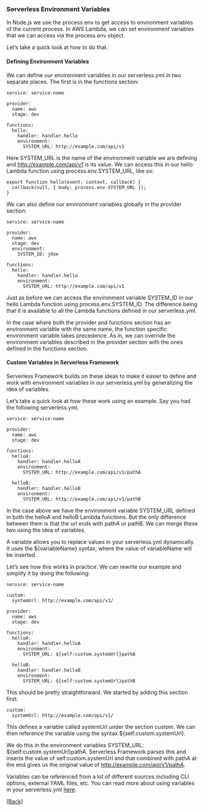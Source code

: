 ### **Serverless Environment Variables**
In Node.js we use the process.env to get access to environment variables of the current process. In AWS Lambda, we can set environment variables that we can access via the process.env object.

Let’s take a quick look at how to do that.

#### Defining Environment Variables
We can define our environment variables in our serverless.yml in two separate places. The first is in the functions section:

```
service: service-name

provider:
  name: aws
  stage: dev

functions:
  hello:
    handler: handler.hello
    environment:
      SYSTEM_URL: http://example.com/api/v1
```

Here SYSTEM_URL is the name of the environment variable we are defining and http://example.com/api/v1 is its value. We can access this in our hello Lambda function using process.env.SYSTEM_URL, like so:

```
export function hello(event, context, callback) {
  callback(null, { body: process.env.SYSTEM_URL });
}
```

We can also define our environment variables globally in the provider section:

```
service: service-name

provider:
  name: aws
  stage: dev
  environment:
    SYSTEM_ID: jdoe

functions:
  hello:
    handler: handler.hello
    environment:
      SYSTEM_URL: http://example.com/api/v1
```

Just as before we can access the environment variable SYSTEM_ID in our hello Lambda function using process.env.SYSTEM_ID. The difference being that it is available to all the Lambda functions defined in our serverless.yml.

In the case where both the provider and functions section has an environment variable with the same name, the function specific environment variable takes precedence. As in, we can override the environment variables described in the provider section with the ones defined in the functions section.

#### Custom Variables in Serverless Framework
Serverless Framework builds on these ideas to make it easier to define and work with environment variables in our serverless.yml by generalizing the idea of variables.

Let’s take a quick look at how these work using an example. Say you had the following serverless.yml.

```
service: service-name

provider:
  name: aws
  stage: dev

functions:
  helloA:
    handler: handler.helloA
    environment:
      SYSTEM_URL: http://example.com/api/v1/pathA

  helloB:
    handler: handler.helloB
    environment:
      SYSTEM_URL: http://example.com/api/v1/pathB
```

In the case above we have the environment variable SYSTEM_URL defined in both the helloA and helloB Lambda functions. But the only difference between them is that the url ends with pathA or pathB. We can merge these two using the idea of variables.

A variable allows you to replace values in your serverless.yml dynamically. It uses the ${variableName} syntax, where the value of variableName will be inserted.

Let’s see how this works in practice. We can rewrite our example and simplify it by doing the following:

```
service: service-name

custom:
  systemUrl: http://example.com/api/v1/

provider:
  name: aws
  stage: dev

functions:
  helloA:
    handler: handler.helloA
    environment:
      SYSTEM_URL: ${self:custom.systemUrl}pathA

  helloB:
    handler: handler.helloB
    environment:
      SYSTEM_URL: ${self:custom.systemUrl}pathB
```

This should be pretty straightforward. We started by adding this section first:

```
custom:
  systemUrl: http://example.com/api/v1/
```

This defines a variable called systemUrl under the section custom. We can then reference the variable using the syntax ${self:custom.systemUrl}.

We do this in the environment variables SYSTEM_URL: ${self:custom.systemUrl}pathA. Serverless Framework parses this and inserts the value of self:custom.systemUrl and that combined with pathA at the end gives us the original value of http://example.com/api/v1/pathA.

Variables can be referenced from a lot of different sources including CLI options, external YAML files, etc. You can read more about using variables in your serverless.yml [here](https://serverless.com/framework/docs/providers/aws/guide/variables/).


[[Back]](https://github.com/jspHansen/serverless-react-aws)

